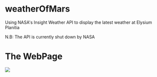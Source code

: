 # weatherOfMars
Using NASA's Insight Weather API to display the latest weather at Elysium Planitia

N.B: The API is currently shut down by NASA

# The WebPage
![](https://github.com/koushikcodes2021/weatherOfMars/blob/main/Mars-weather-Google-Chrome-2021-08-28-04-13-45.gif?raw=true)
